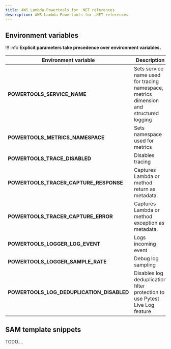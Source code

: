 ```yaml
---
title: AWS Lambda Powertools for .NET references
description: AWS Lambda Powertools for .NET references
---
```


## Environment variables

!!! info
    **Explicit parameters take precedence over environment variables.**

| Environment variable | Description | Utility | Default |
| ------------------------------------------------- | --------------------------------------------------------------------------------- | --------------------------------------------------------------------------------- | ------------------------------------------------- |
| **POWERTOOLS_SERVICE_NAME** | Sets service name used for tracing namespace, metrics dimension and structured logging | All | `"service_undefined"` |
| **POWERTOOLS_METRICS_NAMESPACE** | Sets namespace used for metrics | [Metrics](./core/metrics) | `None` |
| **POWERTOOLS_TRACE_DISABLED** | Disables tracing | [Tracing](./core/tracing) | `false` |
| **POWERTOOLS_TRACER_CAPTURE_RESPONSE** | Captures Lambda or method return as metadata. | [Tracing](./core/tracing) | `true` |
| **POWERTOOLS_TRACER_CAPTURE_ERROR** | Captures Lambda or method exception as metadata. | [Tracing](./core/tracing) | `true` |
| **POWERTOOLS_LOGGER_LOG_EVENT** | Logs incoming event | [Logging](./core/logging) | `false` |
| **POWERTOOLS_LOGGER_SAMPLE_RATE** | Debug log sampling | [Logging](./core/logging) | `0` |
| **POWERTOOLS_LOG_DEDUPLICATION_DISABLED** | Disables log deduplication filter protection to use Pytest Live Log feature | [Logging](./core/logging) | `false` |

## SAM template snippets

TODO.... 
